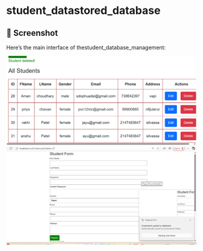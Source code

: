 # student_datastored_database
## 📸 Screenshot

Here’s the main interface of thestudent_database_management:

![Student_records](1.png)
![Student_records](2.png)
